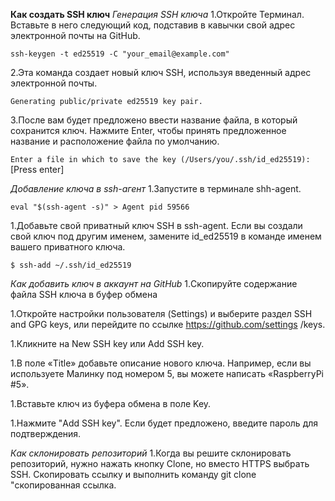 **Как создать SSH ключ**
*Генерация SSH ключа*
1.Откройте Терминал. Вставьте в него следующий код, подставив в кавычки свой адрес электронной почты на GitHub.

```ssh-keygen -t ed25519 -C "your_email@example.com"```

2.Эта команда создает новый ключ SSH, используя введенный адрес электронной почты.

```Generating public/private ed25519 key pair.```

3.После вам будет предложено ввести название файла, в который сохранится ключ. Нажмите Enter, чтобы принять предложенное название и расположение файла по умолчанию.

```Enter a file in which to save the key (/Users/you/.ssh/id_ed25519):```[Press enter]

*Добавление ключа в ssh-агент*
1.Запустите в терминале shh-agent.

```eval "$(ssh-agent -s)" > Agent pid 59566```

1.Добавьте свой приватный ключ SSH в ssh-agent. Если вы создали свой ключ под другим именем, замените id_ed25519 в команде именем вашего приватного ключа.

```$ ssh-add ~/.ssh/id_ed25519```

*Как добавить ключ в аккаунт на GitHub*
1.Скопируйте содержание файла SSH ключа в буфер обмена

1.Откройте настройки пользователя (Settings) и выберите раздел SSH and GPG keys, или перейдите по ссылке https://github.com/settings /keys.

1.Кликните на New SSH key или Add SSH key.

1.В поле «Title» добавьте описание нового ключа. Например, если вы используете Малинку под номером 5, вы можете написать «RaspberryPi #5».

1.Вставьте ключ из буфера обмена в поле Key.

1.Нажмите "Add SSH key". Если будет предложено, введите пароль для подтверждения.

*Как склонировать репозиторий*
1.Когда вы решите склонировать репозиторий, нужно нажать кнопку Clone, но вместо HTTPS выбрать SSH. Скопировать ссылку и выполнить команду git clone "скопированная ссылка.
